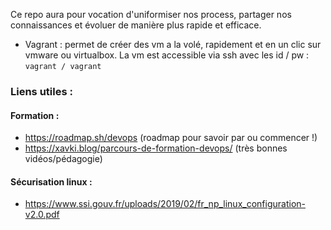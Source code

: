 Ce repo aura pour vocation d'uniformiser nos process, partager nos connaissances et évoluer de manière plus rapide et efficace.

+ Vagrant : permet de créer des vm a la volé, rapidement et en un clic sur vmware ou virtualbox. La vm est accessible via ssh avec les id / pw : `vagrant / vagrant`

### Liens utiles :
#### Formation :
+ https://roadmap.sh/devops (roadmap pour savoir par ou commencer !)
+ https://xavki.blog/parcours-de-formation-devops/ (très bonnes vidéos/pédagogie)

#### Sécurisation linux :
+ https://www.ssi.gouv.fr/uploads/2019/02/fr_np_linux_configuration-v2.0.pdf
